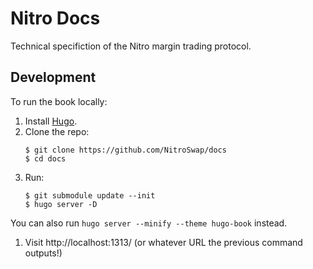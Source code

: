 # Nitro Docs

Technical specifiction of the Nitro margin trading protocol.

## Development

To run the book locally:

1. Install [Hugo](https://gohugo.io/).
1. Clone the repo:
   ```shell
   $ git clone https://github.com/NitroSwap/docs
   $ cd docs
   ```
1. Run:
   ```shell
   $ git submodule update --init
   $ hugo server -D
   ```

You can also run `hugo server --minify --theme hugo-book` instead.

1. Visit http://localhost:1313/ (or whatever URL the previous command outputs!)
